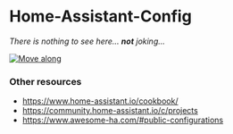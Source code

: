 # Home-Assistant-Config

_There is nothing to see here... **not** joking..._

[![Move along](https://img.youtube.com/vi/_Wx98AolMQw/0.jpg)](https://www.youtube.com/watch?v=_Wx98AolMQw "Move along")

### Other resources

- https://www.home-assistant.io/cookbook/
- https://community.home-assistant.io/c/projects
- https://www.awesome-ha.com/#public-configurations
